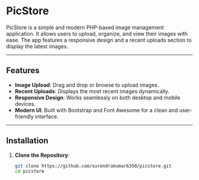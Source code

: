 # PicStore

PicStore is a simple and modern PHP-based image management application. It allows users to upload, organize, and view their images with ease. The app features a responsive design and a recent uploads section to display the latest images.

---

## Features

- **Image Upload**: Drag and drop or browse to upload images.
- **Recent Uploads**: Displays the most recent images dynamically.
- **Responsive Design**: Works seamlessly on both desktop and mobile devices.
- **Modern UI**: Built with Bootstrap and Font Awesome for a clean and user-friendly interface.

---

## Installation

1. **Clone the Repository**:
   ```bash
   git clone https://github.com/surendrakumar6350/picstore.git
   cd picstore